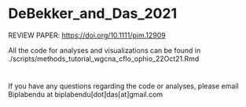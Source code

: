 # DeBekker_and_Das_2021

REVIEW PAPER: https://doi.org/10.1111/pim.12909


All the code for analyses and visualizations can be found in ./scripts/methods_tutorial_wgcna_cflo_ophio_22Oct21.Rmd
#
If you have any questions regarding the code or analyses, please email Biplabendu at biplabendu[dot]das[at]gmail.com
